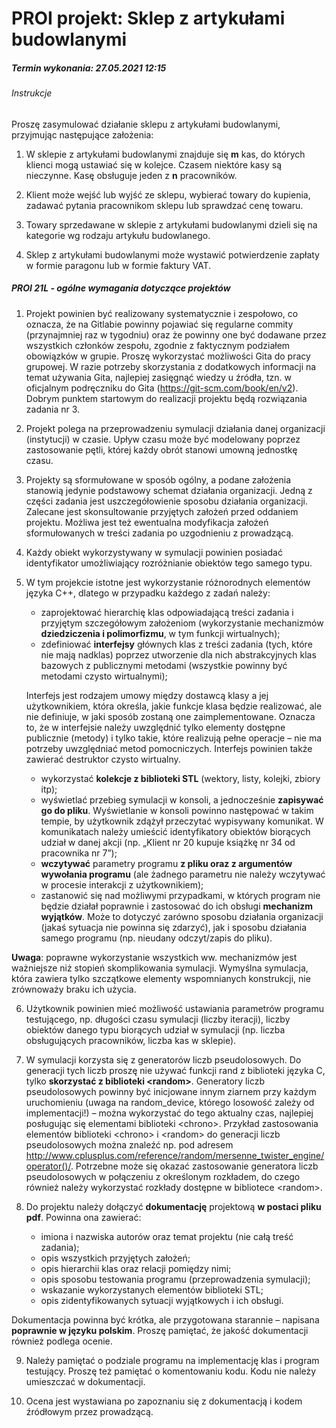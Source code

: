 # PROI projekt: Sklep z artykułami budowlanymi
##### Termin wykonania: 27.05.2021 12:15
###### Instrukcje
Proszę zasymulować działanie sklepu z artykułami budowlanymi, przyjmując następujące założenia:

1. W sklepie z artykułami budowlanymi znajduje się **m** kas, do których klienci mogą ustawiać się w kolejce. Czasem niektóre kasy są nieczynne. Kasę obsługuje jeden z **n** pracowników.

2. Klient może wejść lub wyjść ze sklepu, wybierać towary do kupienia, zadawać pytania pracownikom sklepu lub sprawdzać cenę towaru.

3. Towary sprzedawane w sklepie z artykułami budowlanymi dzieli się na kategorie wg rodzaju artykułu budowlanego.

4. Sklep z artykułami budowlanymi może wystawić potwierdzenie zapłaty w formie paragonu lub w formie faktury VAT.

##### PROI 21L - ogólne wymagania dotyczące projektów
1. Projekt powinien być realizowany systematycznie i zespołowo, co oznacza, że na Gitlabie powinny pojawiać się regularne commity (przynajmniej raz w tygodniu) oraz że powinny one być dodawane przez wszystkich członków zespołu, zgodnie z faktycznym podziałem obowiązków w grupie. Proszę wykorzystać możliwości Gita do pracy grupowej. W razie potrzeby skorzystania z dodatkowych informacji  na  temat  używania  Gita,  najlepiej  zasięgnąć  wiedzy  u  źródła,  tzn.  w oficjalnym podręczniku do Gita (https://git-scm.com/book/en/v2). Dobrym punktem startowym do realizacji projektu będą rozwiązania zadania nr 3.

2. Projekt polega na przeprowadzeniu symulacji działania danej organizacji (instytucji) w czasie. Upływ czasu może być modelowany poprzez zastosowanie pętli, której każdy obrót stanowi umowną jednostkę czasu.

3. Projekty są sformułowane w sposób ogólny, a podane założenia stanowią jedynie podstawowy schemat działania organizacji. Jedną z części zadania jest uszczegółowienie sposobu działania organizacji. Zalecane jest skonsultowanie przyjętych założeń przed oddaniem projektu. Możliwa jest też ewentualna modyfikacja założeń  sformułowanych w treści zadania po uzgodnieniu z prowadzącą.

4. Każdy  obiekt  wykorzystywany  w  symulacji  powinien  posiadać  identyfikator  umożliwiający rozróżnianie obiektów tego samego typu.
5. W  tym  projekcie  istotne  jest  wykorzystanie  różnorodnych  elementów  języka  C++,  dlatego w przypadku każdego z zadań należy:
    - zaprojektować hierarchię klas odpowiadającą treści zadania i przyjętym szczegółowym założeniom (wykorzystanie mechanizmów **dziedziczenia i polimorfizmu**, w tym funkcji wirtualnych);
    - zdefiniować **interfejsy** głównych klas z treści zadania (tych, które nie mają nadklas) poprzez utworzenie dla nich abstrakcyjnych klas bazowych z publicznymi metodami (wszystkie powinny być metodami czysto wirtualnymi);

    Interfejs jest rodzajem umowy między dostawcą klasy a jej użytkownikiem, która określa, jakie funkcje  klasa  będzie  realizować,  ale  nie  definiuje,  w  jaki  sposób  zostaną  one zaimplementowane. Oznacza to, że w interfejsie należy uwzględnić tylko elementy dostępne publicznie (metody) i tylko takie, które realizują pełne operacje – nie ma potrzeby uwzględniać metod pomocniczych. Interfejs powinien także zawierać destruktor czysto wirtualny.

    - wykorzystać **kolekcje z biblioteki STL** (wektory, listy, kolejki, zbiory itp);
    - wyświetlać  przebieg  symulacji  w  konsoli,  a  jednocześnie **zapisywać  go  do  pliku**. Wyświetlanie w konsoli powinno następować w takim tempie, by użytkownik zdążył przeczytać  wypisywany  komunikat.  W  komunikatach  należy  umieścić  identyfikatory obiektów biorących udział w danej akcji (np. „Klient nr 20 kupuje książkę nr 34 od pracownika nr 7”);
    - **wczytywać** parametry programu **z pliku oraz z argumentów wywołania programu** (ale żadnego parametru nie należy wczytywać w procesie interakcji z użytkownikiem);
    - zastanowić  się  nad  możliwymi przypadkami,  w  których  program  nie  będzie  działał poprawnie i zastosować do ich obsługi **mechanizm wyjątków**. Może to dotyczyć zarówno 
sposobu działania organizacji (jakaś sytuacja nie powinna się zdarzyć), jak i sposobu działania samego programu (np. nieudany odczyt/zapis do pliku).

**Uwaga**:  poprawne  wykorzystanie  wszystkich  ww.  mechanizmów  jest  ważniejsze  niż  stopień skomplikowania  symulacji.  Wymyślna  symulacja,  która  zawiera  tylko  szczątkowe  elementy wspomnianych konstrukcji, nie zrównoważy braku ich użycia.

6. Użytkownik powinien mieć możliwość ustawiania parametrów programu testującego, np. długości czasu symulacji (liczby iteracji), liczby obiektów danego typu biorących udział w symulacji (np. liczba obsługujących pracowników, liczba kas w sklepie).

7. W symulacji korzysta się z generatorów liczb pseudolosowych. Do generacji tych liczb proszę nie używać funkcji rand z biblioteki języka C, tylko **skorzystać z biblioteki \<random\>**. Generatory liczb pseudolosowych powinny być inicjowane innym ziarnem przy każdym uruchomieniu (uwaga na random_device, którego losowość zależy od implementacji!) – można wykorzystać do tego aktualny czas, najlepiej posługując się elementami biblioteki \<chrono\>. Przykład zastosowania elementów biblioteki \<chrono\> i \<random\> do generacji liczb pseudolosowych można znaleźć np.  pod  adresem http://www.cplusplus.com/reference/random/mersenne_twister_engine/operator()/.  Potrzebne  może  się  okazać  zastosowanie  generatora  liczb  pseudolosowych w połączeniu z określonym rozkładem, do czego również należy wykorzystać rozkłady dostępne w bibliotece \<random\>.

8. Do projektu należy dołączyć **dokumentację** projektową **w postaci pliku pdf**. Powinna ona zawierać:
    - imiona i nazwiska autorów oraz temat projektu (nie całą treść zadania);
    - opis wszystkich przyjętych założeń;
    - opis hierarchii klas oraz relacji pomiędzy nimi;
    - opis sposobu testowania programu (przeprowadzenia symulacji);
    - wskazanie wykorzystanych elementów biblioteki STL;
    - opis zidentyfikowanych sytuacji wyjątkowych i ich obsługi.

Dokumentacja powinna być krótka, ale przygotowana starannie – napisana **poprawnie w języku polskim**. Proszę pamiętać, że jakość dokumentacji również podlega ocenie.

9. Należy pamiętać o podziale programu na implementację klas i program testujący. Proszę też pamiętać o komentowaniu kodu. Kodu nie należy umieszczać w dokumentacji.

10. Ocena jest wystawiana po zapoznaniu się z dokumentacją i kodem źródłowym przez prowadzącą. 